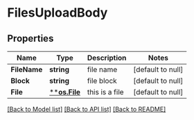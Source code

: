 # FilesUploadBody

## Properties
Name | Type | Description | Notes
------------ | ------------- | ------------- | -------------
**FileName** | **string** | file name | [default to null]
**Block** | **string** | file block | [default to null]
**File** | [****os.File**](*os.File.md) | this is a file | [default to null]

[[Back to Model list]](../README.md#documentation-for-models) [[Back to API list]](../README.md#documentation-for-api-endpoints) [[Back to README]](../README.md)


